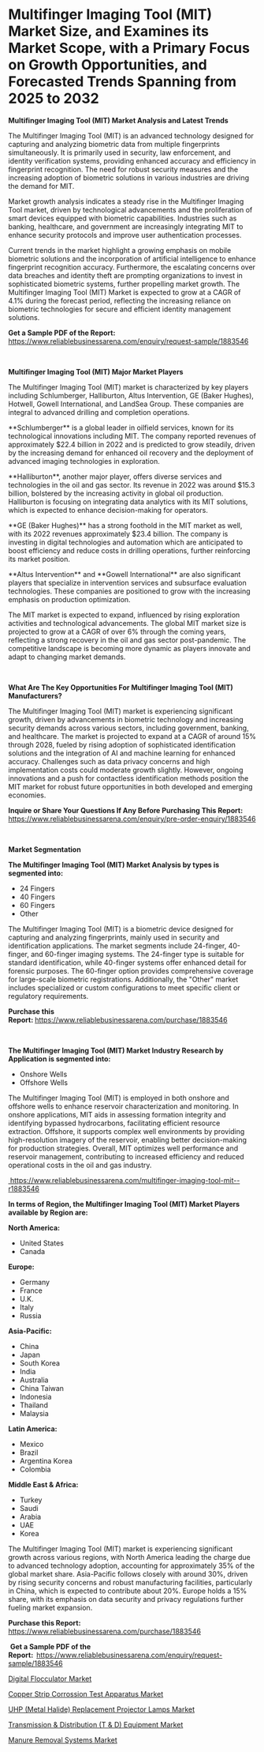 <p><h1>Multifinger Imaging Tool (MIT) Market Size, and Examines its Market Scope, with a Primary Focus on Growth Opportunities, and Forecasted Trends Spanning from 2025 to 2032</h1></p><p><strong>Multifinger Imaging Tool (MIT) Market Analysis and Latest Trends</strong></p>
<p><p>The Multifinger Imaging Tool (MIT) is an advanced technology designed for capturing and analyzing biometric data from multiple fingerprints simultaneously. It is primarily used in security, law enforcement, and identity verification systems, providing enhanced accuracy and efficiency in fingerprint recognition. The need for robust security measures and the increasing adoption of biometric solutions in various industries are driving the demand for MIT.</p><p>Market growth analysis indicates a steady rise in the Multifinger Imaging Tool market, driven by technological advancements and the proliferation of smart devices equipped with biometric capabilities. Industries such as banking, healthcare, and government are increasingly integrating MIT to enhance security protocols and improve user authentication processes.</p><p>Current trends in the market highlight a growing emphasis on mobile biometric solutions and the incorporation of artificial intelligence to enhance fingerprint recognition accuracy. Furthermore, the escalating concerns over data breaches and identity theft are prompting organizations to invest in sophisticated biometric systems, further propelling market growth. The Multifinger Imaging Tool (MIT) Market is expected to grow at a CAGR of 4.1% during the forecast period, reflecting the increasing reliance on biometric technologies for secure and efficient identity management solutions.</p></p>
<p><strong>Get a Sample PDF of the Report:&nbsp;</strong> <a href="https://www.reliablebusinessarena.com/enquiry/request-sample/1883546?utm_campaign=2116&utm_medium=2&utm_source=Github&utm_content=ia&utm_term=01032025&utm_id=multifinger-imaging-tool-mit">https://www.reliablebusinessarena.com/enquiry/request-sample/1883546</a></p>
<p>&nbsp;</p>
<p><strong>Multifinger Imaging Tool (MIT) Major Market Players</strong></p>
<p><p>The Multifinger Imaging Tool (MIT) market is characterized by key players including Schlumberger, Halliburton, Altus Intervention, GE (Baker Hughes), Hotwell, Gowell International, and LandSea Group. These companies are integral to advanced drilling and completion operations.</p><p>**Schlumberger** is a global leader in oilfield services, known for its technological innovations including MIT. The company reported revenues of approximately $22.4 billion in 2022 and is predicted to grow steadily, driven by the increasing demand for enhanced oil recovery and the deployment of advanced imaging technologies in exploration.</p><p>**Halliburton**, another major player, offers diverse services and technologies in the oil and gas sector. Its revenue in 2022 was around $15.3 billion, bolstered by the increasing activity in global oil production. Halliburton is focusing on integrating data analytics with its MIT solutions, which is expected to enhance decision-making for operators.</p><p>**GE (Baker Hughes)** has a strong foothold in the MIT market as well, with its 2022 revenues approximately $23.4 billion. The company is investing in digital technologies and automation which are anticipated to boost efficiency and reduce costs in drilling operations, further reinforcing its market position.</p><p>**Altus Intervention** and **Gowell International** are also significant players that specialize in intervention services and subsurface evaluation technologies. These companies are positioned to grow with the increasing emphasis on production optimization.</p><p>The MIT market is expected to expand, influenced by rising exploration activities and technological advancements. The global MIT market size is projected to grow at a CAGR of over 6% through the coming years, reflecting a strong recovery in the oil and gas sector post-pandemic. The competitive landscape is becoming more dynamic as players innovate and adapt to changing market demands.</p></p>
<p>&nbsp;</p>
<p><strong>What Are The Key Opportunities For Multifinger Imaging Tool (MIT) Manufacturers?</strong></p>
<p><p>The Multifinger Imaging Tool (MIT) market is experiencing significant growth, driven by advancements in biometric technology and increasing security demands across various sectors, including government, banking, and healthcare. The market is projected to expand at a CAGR of around 15% through 2028, fueled by rising adoption of sophisticated identification solutions and the integration of AI and machine learning for enhanced accuracy. Challenges such as data privacy concerns and high implementation costs could moderate growth slightly. However, ongoing innovations and a push for contactless identification methods position the MIT market for robust future opportunities in both developed and emerging economies.</p></p>
<p><strong>Inquire or Share Your Questions If Any Before Purchasing This Report:</strong> <a href="https://www.reliablebusinessarena.com/enquiry/pre-order-enquiry/1883546?utm_campaign=2116&utm_medium=2&utm_source=Github&utm_content=ia&utm_term=01032025&utm_id=multifinger-imaging-tool-mit">https://www.reliablebusinessarena.com/enquiry/pre-order-enquiry/1883546</a></p>
<p>&nbsp;</p>
<p><strong>Market Segmentation</strong></p>
<p><strong>The Multifinger Imaging Tool (MIT) Market Analysis by types is segmented into:</strong></p>
<p><ul><li>24 Fingers</li><li>40 Fingers</li><li>60 Fingers</li><li>Other</li></ul></p>
<p><p>The Multifinger Imaging Tool (MIT) is a biometric device designed for capturing and analyzing fingerprints, mainly used in security and identification applications. The market segments include 24-finger, 40-finger, and 60-finger imaging systems. The 24-finger type is suitable for standard identification, while 40-finger systems offer enhanced detail for forensic purposes. The 60-finger option provides comprehensive coverage for large-scale biometric registrations. Additionally, the "Other" market includes specialized or custom configurations to meet specific client or regulatory requirements.</p></p>
<p><strong>Purchase this Report:&nbsp;</strong><a href="https://www.reliablebusinessarena.com/purchase/1883546?utm_campaign=2116&utm_medium=2&utm_source=Github&utm_content=ia&utm_term=01032025&utm_id=multifinger-imaging-tool-mit">https://www.reliablebusinessarena.com/purchase/1883546</a></p>
<p>&nbsp;</p>
<p><strong>The Multifinger Imaging Tool (MIT) Market Industry Research by Application is segmented into:</strong></p>
<p><ul><li>Onshore Wells</li><li>Offshore Wells</li></ul></p>
<p><p>The Multifinger Imaging Tool (MIT) is employed in both onshore and offshore wells to enhance reservoir characterization and monitoring. In onshore applications, MIT aids in assessing formation integrity and identifying bypassed hydrocarbons, facilitating efficient resource extraction. Offshore, it supports complex well environments by providing high-resolution imagery of the reservoir, enabling better decision-making for production strategies. Overall, MIT optimizes well performance and reservoir management, contributing to increased efficiency and reduced operational costs in the oil and gas industry.</p></p>
<p><a href="https://www.reliablebusinessarena.com/multifinger-imaging-tool-mit--r1883546?utm_campaign=2116&utm_medium=2&utm_source=Github&utm_content=ia&utm_term=01032025&utm_id=multifinger-imaging-tool-mit">&nbsp;https://www.reliablebusinessarena.com/multifinger-imaging-tool-mit--r1883546</a></p>
<p><strong>In terms of Region, the Multifinger Imaging Tool (MIT) Market Players available by Region are:</strong></p>
<p>
    <p> <strong> North America: </strong>
        <ul>
            <li>United States</li>
            <li>Canada</li>
        </ul>
        </p> 
    <p> <strong> Europe: </strong>
        <ul>
            <li>Germany</li>
            <li>France</li>
            <li>U.K.</li>
            <li>Italy</li>
            <li>Russia</li>
        </ul>
        </p> 
    <p> <strong> Asia-Pacific: </strong>
        <ul>
            <li>China</li>
            <li>Japan</li>
            <li>South Korea</li>
            <li>India</li>
            <li>Australia</li>
            <li>China Taiwan</li>
            <li>Indonesia</li>
            <li>Thailand</li>
            <li>Malaysia</li>
        </ul>
        </p> 
    <p> <strong> Latin America: </strong>
        <ul>
            <li>Mexico</li>
            <li>Brazil</li>
            <li>Argentina Korea</li>
            <li>Colombia</li>
        </ul>
        </p> 
    <p> <strong> Middle East & Africa: </strong>
        <ul>
            <li>Turkey</li>
            <li>Saudi</li>
            <li>Arabia</li>
            <li>UAE</li>
            <li>Korea</li>
        </ul>
    </p>
    </p>
<p><p>The Multifinger Imaging Tool (MIT) market is experiencing significant growth across various regions, with North America leading the charge due to advanced technology adoption, accounting for approximately 35% of the global market share. Asia-Pacific follows closely with around 30%, driven by rising security concerns and robust manufacturing facilities, particularly in China, which is expected to contribute about 20%. Europe holds a 15% share, with its emphasis on data security and privacy regulations further fueling market expansion.</p></p>
<p><strong>Purchase this Report: </strong><a href="https://www.reliablebusinessarena.com/purchase/1883546?utm_campaign=2116&utm_medium=2&utm_source=Github&utm_content=ia&utm_term=01032025&utm_id=multifinger-imaging-tool-mit">https://www.reliablebusinessarena.com/purchase/1883546</a></p>
<p>&nbsp;<strong>Get a Sample PDF of the Report:&nbsp;&nbsp;</strong><a href="https://www.reliablebusinessarena.com/enquiry/request-sample/1883546?utm_campaign=2116&utm_medium=2&utm_source=Github&utm_content=ia&utm_term=01032025&utm_id=multifinger-imaging-tool-mit">https://www.reliablebusinessarena.com/enquiry/request-sample/1883546</a></p>
<p><strong></strong></p>
<p><p><a href="https://github.com/rigelciara0p/Market-Research-Report-List-1/blob/main/digital-flocculator-market.md?utm_campaign=2116&utm_medium=2&utm_source=Github&utm_content=ia&utm_term=01032025&utm_id=multifinger-imaging-tool-mit">Digital Flocculator Market</a></p><p><a href="https://github.com/jamesgomez337/Market-Research-Report-List-1/blob/main/copper-strip-corrossion-test-apparatus-market.md?utm_campaign=2116&utm_medium=2&utm_source=Github&utm_content=ia&utm_term=01032025&utm_id=multifinger-imaging-tool-mit">Copper Strip Corrossion Test Apparatus Market</a></p><p><a href="https://github.com/samesdufloiw/Market-Research-Report-List-1/blob/main/uhp-metal-halide-replacement-projector-lamps-market.md?utm_campaign=2116&utm_medium=2&utm_source=Github&utm_content=ia&utm_term=01032025&utm_id=multifinger-imaging-tool-mit">UHP (Metal Halide) Replacement Projector Lamps Market</a></p><p><a href="https://github.com/porstheftyux/Market-Research-Report-List-1/blob/main/transmission-distribution-t-d-equipment-market.md?utm_campaign=2116&utm_medium=2&utm_source=Github&utm_content=ia&utm_term=01032025&utm_id=multifinger-imaging-tool-mit">Transmission & Distribution (T & D) Equipment Market</a></p><p><a href="https://github.com/normiaooghe3/Market-Research-Report-List-1/blob/main/manure-removal-systems-market.md?utm_campaign=2116&utm_medium=2&utm_source=Github&utm_content=ia&utm_term=01032025&utm_id=multifinger-imaging-tool-mit">Manure Removal Systems Market</a></p></p>